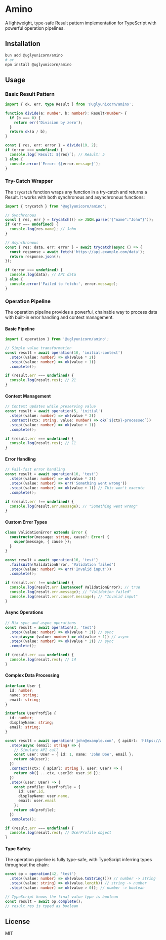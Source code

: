 # Amino

A lightweight, type-safe Result pattern implementation for TypeScript with powerful operation pipelines.

## Installation

```bash
bun add @uglyunicorn/amino
# or
npm install @uglyunicorn/amino
```

## Usage

### Basic Result Pattern

```typescript
import { ok, err, type Result } from '@uglyunicorn/amino';

function divide(a: number, b: number): Result<number> {
  if (b === 0) {
    return err('Division by zero');
  }
  return ok(a / b);
}

const { res, err: error } = divide(10, 2);
if (error === undefined) {
  console.log(`Result: ${res}`); // Result: 5
} else {
  console.error(`Error: ${error.message}`);
}
```

### Try-Catch Wrapper

The `trycatch` function wraps any function in a try-catch and returns a Result. It works with both synchronous and asynchronous functions:

```typescript
import { trycatch } from '@uglyunicorn/amino';

// Synchronous
const { res, err } = trycatch(() => JSON.parse('{"name":"John"}'));
if (err === undefined) {
  console.log(res.name); // John
}

// Asynchronous
const { res: data, err: error } = await trycatch(async () => {
  const response = await fetch('https://api.example.com/data');
  return response.json();
});

if (error === undefined) {
  console.log(data); // API data
} else {
  console.error('Failed to fetch:', error.message);
}
```

### Operation Pipeline

The operation pipeline provides a powerful, chainable way to process data with built-in error handling and context management.

#### Basic Pipeline

```typescript
import { operation } from '@uglyunicorn/amino';

// Simple value transformation
const result = await operation(10, 'initial-context')
  .step((value: number) => ok(value * 2))
  .step((value: number) => ok(value + 1))
  .complete();

if (result.err === undefined) {
  console.log(result.res); // 21
}
```

#### Context Management

```typescript
// Context updates while preserving value
const result = await operation(5, 'initial')
  .step((value: number) => ok(value * 2))
  .context((ctx: string, value: number) => ok(`${ctx}-processed`))
  .step((value: number) => ok(value + 1))
  .complete();

if (result.err === undefined) {
  console.log(result.res); // 11
}
```

#### Error Handling

```typescript
// Fail-fast error handling
const result = await operation(10, 'test')
  .step((value: number) => ok(value * 2))
  .step((value: number) => err('Something went wrong'))
  .step((value: number) => ok(value + 1)) // This won't execute
  .complete();

if (result.err !== undefined) {
  console.log(result.err.message); // "Something went wrong"
}
```

#### Custom Error Types

```typescript
class ValidationError extends Error {
  constructor(message: string, cause?: Error) {
    super(message, { cause });
  }
}

const result = await operation(10, 'test')
  .failsWith(ValidationError, 'Validation failed')
  .step((value: number) => err('Invalid input'))
  .complete();

if (result.err !== undefined) {
  console.log(result.err instanceof ValidationError); // true
  console.log(result.err.message); // "Validation failed"
  console.log(result.err.cause?.message); // "Invalid input"
}
```

#### Async Operations

```typescript
// Mix sync and async operations
const result = await operation(3, 'test')
  .step((value: number) => ok(value * 2)) // sync
  .step(async (value: number) => ok(value + 1)) // async
  .step((value: number) => ok(value * 2)) // sync
  .complete();

if (result.err === undefined) {
  console.log(result.res); // 14
}
```

#### Complex Data Processing

```typescript
interface User {
  id: number;
  name: string;
  email: string;
}

interface UserProfile {
  id: number;
  displayName: string;
  email: string;
}

const result = await operation('john@example.com', { apiUrl: 'https://api.example.com' })
  .step(async (email: string) => {
    // Simulate API call
    const user: User = { id: 1, name: 'John Doe', email };
    return ok(user);
  })
  .context((ctx: { apiUrl: string }, user: User) => {
    return ok({ ...ctx, userId: user.id });
  })
  .step((user: User) => {
    const profile: UserProfile = {
      id: user.id,
      displayName: user.name,
      email: user.email
    };
    return ok(profile);
  })
  .complete();

if (result.err === undefined) {
  console.log(result.res); // UserProfile object
}
```

#### Type Safety

The operation pipeline is fully type-safe, with TypeScript inferring types throughout the chain:

```typescript
const op = operation(42, 'test')
  .step((value: number) => ok(value.toString())) // number -> string
  .step((value: string) => ok(value.length)) // string -> number
  .step((value: number) => ok(value > 0)); // number -> boolean

// TypeScript knows the final value type is boolean
const result = await op.complete();
// result.res is typed as boolean
```

## License

MIT
